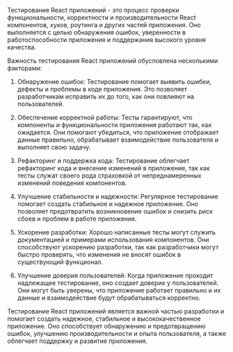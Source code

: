 Тестирование React приложений - это процесс проверки функциональности, корректности и производительности React компонентов, хуков, роутинга и других частей приложения. Оно выполняется с целью обнаружения ошибок, уверенности в работоспособности приложения и поддержания высокого уровня качества.

Важность тестирования React приложений обусловлена несколькими факторами:

1. Обнаружение ошибок: Тестирование помогает выявить ошибки, дефекты и проблемы в коде приложения. Это позволяет разработчикам исправить их до того, как они повлияют на пользователей.

2. Обеспечение корректной работы: Тесты гарантируют, что компоненты и функциональности приложения работают так, как ожидается. Они помогают убедиться, что приложение отображает данные правильно, обрабатывает взаимодействие пользователя и выполняет свою задачу.

3. Рефакторинг и поддержка кода: Тестирование облегчает рефакторинг кода и внесение изменений в приложение, так как тесты служат своего рода страховкой от непреднамеренных изменений поведения компонентов.

4. Улучшение стабильности и надежности: Регулярное тестирование помогает создать стабильное и надежное приложение. Оно позволяет предотвратить возникновение ошибок и снизить риск сбоев и проблем в работе приложения.

5. Ускорение разработки: Хорошо написанные тесты могут служить документацией и примерами использования компонентов. Они способствуют ускорению разработки, так как разработчики могут быстро проверять, что изменения не вносят ошибок в существующий функционал.

6. Улучшение доверия пользователей: Когда приложение проходит надлежащее тестирование, оно создает доверие у пользователей. Они могут быть уверены, что приложение работает правильно и их данные и взаимодействие будут обрабатываться корректно.

Тестирование React приложений является важной частью разработки и помогает создать надежное, стабильное и высококачественное приложение. Оно способствует обнаружению и предотвращению ошибок, улучшению производительности и опыта пользователя, а также облегчает поддержку и развитие приложения.